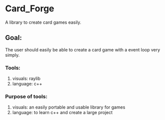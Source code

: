 # Card_Forge
A library to create card games easily.

## Goal:
The user should easily be able to create a card game with a
event loop very simply.

### Tools:
<ol>
    <li>visuals: raylib </li>
    <li>language: c++   </li>
</ol>

### Purpose of tools:
<ol>
    <li>visuals: an easily portable and usable library for games</li>
    <li>language: to learn c++ and create a large project</li>
</ol>

